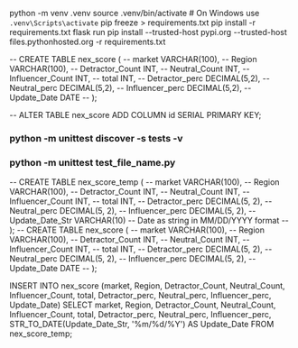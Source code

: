 
python -m venv .venv
source .venv/bin/activate  # On Windows use `.venv\Scripts\activate`
pip freeze > requirements.txt
pip install -r requirements.txt
flask run
pip install --trusted-host pypi.org --trusted-host files.pythonhosted.org -r requirements.txt


-- CREATE TABLE nex_score (
--     market VARCHAR(100),
--     Region VARCHAR(100),
--     Detractor_Count INT,
--     Neutral_Count INT,
--     Influencer_Count INT,
--     total INT,
--     Detractor_perc DECIMAL(5,2),
--     Neutral_perc DECIMAL(5,2),
--     Influencer_perc DECIMAL(5,2),
--     Update_Date DATE
-- );

-- ALTER TABLE nex_score ADD COLUMN id SERIAL PRIMARY KEY;

### python -m unittest discover -s tests -v
### python -m unittest test_file_name.py





-- CREATE TABLE nex_score_temp (
--     market VARCHAR(100),
--     Region VARCHAR(100),
--     Detractor_Count INT,
--     Neutral_Count INT,
--     Influencer_Count INT,
--     total INT,
--     Detractor_perc DECIMAL(5, 2),
--     Neutral_perc DECIMAL(5, 2),
--     Influencer_perc DECIMAL(5, 2),
--     Update_Date_Str VARCHAR(10)  -- Date as string in MM/DD/YYYY format
-- );
-- CREATE TABLE nex_score (
--     market VARCHAR(100),
--     Region VARCHAR(100),
--     Detractor_Count INT,
--     Neutral_Count INT,
--     Influencer_Count INT,
--     total INT,
--     Detractor_perc DECIMAL(5, 2),
--     Neutral_perc DECIMAL(5, 2),
--     Influencer_perc DECIMAL(5, 2),
--     Update_Date DATE
-- );

INSERT INTO nex_score (market, Region, Detractor_Count, Neutral_Count, Influencer_Count, total, Detractor_perc, Neutral_perc, Influencer_perc, Update_Date)
SELECT 
    market, 
    Region, 
    Detractor_Count, 
    Neutral_Count, 
    Influencer_Count, 
    total, 
    Detractor_perc, 
    Neutral_perc, 
    Influencer_perc,
    STR_TO_DATE(Update_Date_Str, '%m/%d/%Y') AS Update_Date
FROM nex_score_temp;

